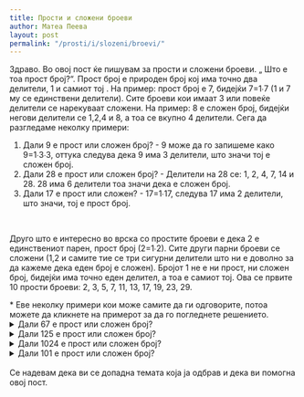 ```yaml
---
title: Прости и сложени броеви
author: Матеа Пеева
layout: post
permalink: "/prosti/i/slozeni/broevi/"
---
```


Здраво. Во овој пост ќе пишувам за прости и сложени броеви. „ Што е тоа прост број?“. Прост број е природен број кој има точно два делители, 1 и самиот тој . На пример: прост број е 7, бидејќи 7=1∙7 (1 и 7 му се единствени делители). Сите броеви кои имаат 3 или повеќе делители се нарекуваат сложени. На пример: 8 е сложен број, бидејќи негови делители се 1,2,4 и 8, а тоа се вкупно 4 делители. Сега да разгледаме неколку примери:
1. Дали 9 е прост или сложен број? - 9 може да го запишеме како 9=1∙3∙3, оттука следува дека 9 има 3 делители, што значи тој е сложен број.
2.  Дали 28 е прост или сложен број? - Делители на 28 се: 1, 2, 4, 7, 14 и 28. 28 има 6 делители тоа значи дека е сложен број.
3. Дали 17 е прост или сложен? - 17=1∙17, следува 17 има 2 делители, што значи, тој е прост број.
<br>
<p>Друго што е интересно во врска со простите броеви е дека 2 е единствениот парен, прост број (2=1∙2). Сите други парни броеви се сложени (1,2 и самите тие се три сигурни делители што ни е доволно за да кажеме дека еден број е сложен). Бројот 1 не е ни прост, ни сложен број, бидејќи има точно еден делител, а тоа е самиот тој. Ова се првите 10 прости броеви: 2, 3, 5, 7, 11, 13, 17, 19, 23, 29.</p>
* Еве неколку примери кои може самите да ги одговорите, потоа можете да кликнете на примерот за да го погледнете решението.

<details>
<summary>Дали 67 е прост или сложен број?</summary>
<p>

	67 е прост број. Негови делители се: 1 и 67.

</p>
</details>
<details>
<summary>Дали 125 е прост или сложен број?</summary>
<p>

	125 е сложен број. Негови делители се: 1, 5, 25 и 125.

</p>
</details>
<details>
<summary>Дали 1024 е прост или сложен број?</summary>
<p>

	1024 е сложен број. Тој е парен број и има сигурни 3 делители и тоа: 1, 2 и 1024. 

</p>
</details>
<details>
<summary>Дали 101 е прост или сложен број?</summary>
<p>

	101 е прост број. Негови делители се 1 и 101.

</p>
</details>
<br>
Се надевам дека ви се допадна темата која ја одбрав и дека ви помогна овој пост.

